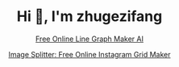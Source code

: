 <h1 align="center">Hi 👋, I'm zhugezifang</h1>

<p align="center"> <a href="https://graph-maker.online" target="blank">Free Online Line Graph Maker AI</a>

<p align="center"> <a href="https://image-splitter.online/en" target="blank">Image Splitter: Free Online Instagram Grid Maker</a>





